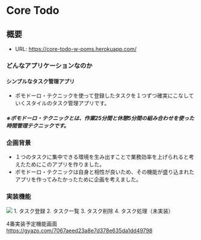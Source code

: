 # Core Todo

## 概要

* URL: https://core-todo-w-poms.herokuapp.com/

### どんなアプリケーションなのか
#### **シンプルなタスク管理アプリ**
* ポモドーロ・テクニックを使って登録したタスクを１つずつ確実にこなしていくスタイルのタスク管理アプリです。
##### ※ポモドーロ・テクニックとは、作業25分間と休憩5分間の組み合わせを使った時間管理テクニックです。


### 企画背景
* １つのタスクに集中できる環境を生み出すことで業務効率を上げられると考えたためにこのアプリを作りました。
* ポモドーロ・テクニックは自身と相性が良いため、その機能が盛り込まれたアプリを作ってみたかったために企画を考えました。

### 実装機能
<img src="https://gyazo.com/89afc8b9c95d18d0fad2026524d5ee2b">
1. タスク登録
2. タスク一覧
3. タスク削除
4. タスク処理（未実装）

4番実装予定機能画面
https://gyazo.com/7067aeed23a8e7d378e635da1dd49798
